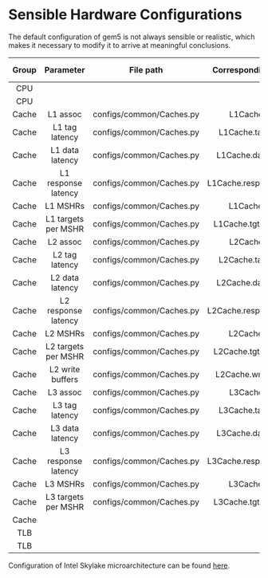 # Sensible Hardware Configurations

The default configuration of gem5 is not always sensible or realistic, which makes it
necessary to modify it to arrive at meaningful conclusions.

| Group | Parameter | File path | Corresponding variable | Default value | Sensible value(s) |
| :---: | :---: | :---: | :---: | :---: | :---: |
| CPU | | | | | |
| CPU | | | | | |
| Cache | L1 assoc | configs/common/Caches.py | L1Cache.assoc | 2 | |
| Cache | L1 tag latency | configs/common/Caches.py | L1Cache.tag\_latency | 2 | |
| Cache | L1 data latency | configs/common/Caches.py | L1Cache.data\_latency | 2 | |
| Cache | L1 response latency | configs/common/Caches.py | L1Cache.response\_latency | 2 | |
| Cache | L1 MSHRs | configs/common/Caches.py | L1Cache.mshrs | 4 | |
| Cache | L1 targets per MSHR | configs/common/Caches.py | L1Cache.tgts\_per\_mshr | 20 | |
| Cache | L2 assoc | configs/common/Caches.py | L2Cache.assoc | 8 | |
| Cache | L2 tag latency | configs/common/Caches.py | L2Cache.tag\_latency | 20 | |
| Cache | L2 data latency | configs/common/Caches.py | L2Cache.data\_latency | 20 | |
| Cache | L2 response latency | configs/common/Caches.py | L2Cache.response\_latency | 20 | |
| Cache | L2 MSHRs | configs/common/Caches.py | L2Cache.mshrs | 20 | |
| Cache | L2 targets per MSHR | configs/common/Caches.py | L2Cache.tgts\_per\_mshr | 12 | |
| Cache | L2 write buffers | configs/common/Caches.py | L2Cache.write\_buffers | 8 | |
| Cache | L3 assoc | configs/common/Caches.py | L3Cache.assoc | undefined | |
| Cache | L3 tag latency | configs/common/Caches.py | L3Cache.tag\_latency | undefined | |
| Cache | L3 data latency | configs/common/Caches.py | L3Cache.data\_latency | undefined | |
| Cache | L3 response latency | configs/common/Caches.py | L3Cache.response\_latency | undefined | |
| Cache | L3 MSHRs | configs/common/Caches.py | L3Cache.mshrs | undefined | |
| Cache | L3 targets per MSHR | configs/common/Caches.py | L3Cache.tgts\_per\_mshr | undefined | |
| Cache | | | | | |
| TLB | | | | | |
| TLB | | | | | |

Configuration of Intel Skylake microarchitecture can be found [here](https://www.7-cpu.com/cpu/Skylake.html).

